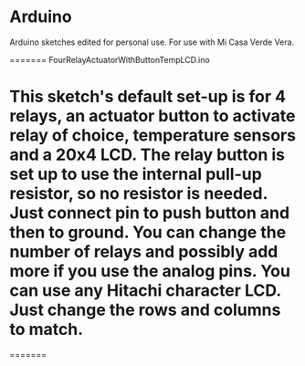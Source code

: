 Arduino
=======
Arduino sketches edited for personal use. For use with Mi Casa Verde Vera.

=======
FourRelayActuatorWithButtonTempLCD.ino

This sketch's default set-up is for 4 relays, an actuator button to activate relay of choice, temperature sensors and a 20x4 LCD. The relay button is set up to use the internal pull-up resistor, so no resistor is needed.  Just connect pin to push button and then to ground.  You can change the number of relays and possibly add more if you use the analog pins. You can use any Hitachi character LCD.  Just change the rows and columns to match.
=======

=======
